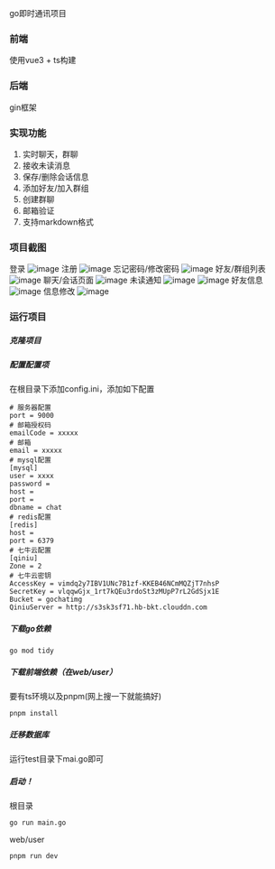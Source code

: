 go即时通讯项目
### 前端
使用vue3 + ts构建
### 后端
gin框架
### 实现功能
1. 实时聊天，群聊
2. 接收未读消息
3. 保存/删除会话信息
4. 添加好友/加入群组
5. 创建群聊
6. 邮箱验证
7. 支持markdown格式
### 项目截图
登录
![image](https://github.com/xianren68/go_chat/assets/82361146/7dcc3fb1-f015-420d-9713-2246387de43f)
注册
![image](https://github.com/xianren68/go_chat/assets/82361146/273162ec-69cd-4aeb-8718-5ebae2ee66cb)
忘记密码/修改密码
![image](https://github.com/xianren68/go_chat/assets/82361146/8f23776d-b59a-421f-b1a3-dcedaee034f9)
好友/群组列表
![image](https://github.com/xianren68/go_chat/assets/82361146/6d54ccf9-7161-4828-ac55-338f80c136b4)
聊天/会话页面
![image](https://github.com/xianren68/go_chat/assets/82361146/d9e0d01f-3403-47d4-b3ff-247f9c4b34a2)
未读通知
![image](https://github.com/xianren68/go_chat/assets/82361146/41275279-eeba-4770-9be1-3756df77b163)
![image](https://github.com/xianren68/go_chat/assets/82361146/1e6c0332-bc9b-43e0-a079-5b500ce72473)
好友信息
![image](https://github.com/xianren68/go_chat/assets/82361146/ab2eee74-dd09-4e8e-b2fe-735e2b81f17a)
信息修改
![image](https://github.com/xianren68/go_chat/assets/82361146/7a7c2035-2e85-49c7-a573-01ca211eddec)

### 运行项目
#####  克隆项目
##### 配置配置项
在根目录下添加config.ini，添加如下配置
```
# 服务器配置
port = 9000
# 邮箱授权码
emailCode = xxxxx
# 邮箱
email = xxxxx
# mysql配置
[mysql]
user = xxxx
password = 
host = 
port = 
dbname = chat
# redis配置
[redis]
host = 
port = 6379
# 七牛云配置
[qiniu]
Zone = 2
# 七牛云密钥
AccessKey = vimdq2y7IBV1UNc7B1zf-KKEB46NCmMQZjT7nhsP
SecretKey = vlqqwGjx_1rt7kQEu3rdoSt3zMUpP7rL2GdSjx1E
Bucket = gochatimg
QiniuServer = http://s3sk3sf71.hb-bkt.clouddn.com
```
##### 下载go依赖
```
go mod tidy
```
##### 下载前端依赖（在web/user）
要有ts环境以及pnpm(网上搜一下就能搞好)
```
pnpm install
```
##### 迁移数据库
运行test目录下mai.go即可
##### 启动！
根目录
```
go run main.go
```
web/user
```
pnpm run dev
```






